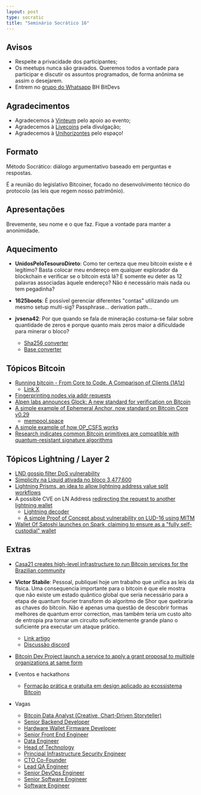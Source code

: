 ```yaml
---
layout: post
type: socratic
title: "Seminário Socrático 16"
---
```

## Avisos
- Respeite a privacidade dos participantes;
- Os meetups nunca são gravados. Queremos todos a vontade para participar e discutir os assuntos programados, de forma anônima se assim o desejarem.
- Entrem no [grupo do Whatsapp](https://chat.whatsapp.com/EXLJjo3QURxBcj8bqxLc81) BH BitDevs

## Agradecimentos

- Agradecemos à [Vinteum](https://vinteum.org/) pelo apoio ao evento;
- Agradecemos à [Livecoins](https://livecoins.com.br/) pela divulgação;
- Agradecemos à [Unihorizontes](https://unihorizontes.br/) pelo espaço!

## Formato

Método Socrático: diálogo argumentativo baseado em perguntas e respostas.

É a reunião do legislativo Bitcoiner, focado no desenvolvimento técnico do protocolo (as leis que regem nosso patrimônio).

## Apresentações

Brevemente, seu nome e o que faz. Fique a vontade para manter a anonimidade.


## Aquecimento

- **UnidosPeloTesouroDireto**: Como ter certeza que meu bitcoin existe e é legítimo? Basta colocar meu endereço em qualquer explorador da blockchain e verificar se o bitcoin está lá? E somente eu deter as 12 palavras associadas àquele endereço? Não é necessário mais nada ou tem pegadinha?

- **1625boots**: É possível gerenciar diferentes "contas" utilizando um mesmo setup multi-sig? Passphrase... derivation path...

- **jvsena42**: Por que quando se fala de mineração costuma-se falar sobre quantidade de zeros e porque quanto mais zeros maior a dificuldade para minerar o bloco?
    - [Sha256 converter](https://emn178.github.io/online-tools/sha256.html)
    - [Base converter](https://emn178.github.io/online-tools/sha256.html)

## Tópicos Bitcoin

- [Running bitcoin - From Core to Code. A Comparison of Clients (1A1z)](https://s3.us-east-1.amazonaws.com/1a1z.com/files/1A1z+-+Running+Bitcoin+-+Client+Comparison.pdf)
    - [Link X](https://xcancel.com/1A1zBTC/status/1942329560118272113)
- [Fingerprinting nodes via addr requests](https://delvingbitcoin.org/t/fingerprinting-nodes-via-addr-requests/1786)
- [Alpen labs announces Glock: A new standard for verification on Bitcoin](https://xcancel.com/alpenlabs/status/1945112781168238789)
- [A simple example of Ephemeral Anchor, now standard on Bitcoin Core v0.29](https://xcancel.com/lifofifo/status/1944791111765045666)
    - [mempool.space](https://mempool.casa21.space/tx/6da2be248f690f0f4e0ced64fc4d8b0eee78f74be192bdc85dcf543f6108189b)
- [A simple example of how OP_CSFS works](https://xcancel.com/1440000bytes/status/1940338535304986827)
- [Research indicates common Bitcoin primitives are compatible with quantum-resistant signature algorithms](https://delvingbitcoin.org/t/post-quantum-hd-wallets-silent-payments-key-aggregation-and-threshold-signatures/1854)


## Tópicos Lightning / Layer 2

- [LND gossip filter DoS vulnerability](https://bitcoinops.org/en/newsletters/2025/07/25/)
- [Simplicity na Liquid ativada no bloco 3,477,600](https://simplicity-lang.org/)
- [Lightning Prisms, an idea to allow lightning address value split workflows](https://dergigi.com/2023/03/12/lightning-prisms/)
- A possible CVE on LN Address [redirecting the request to another lightning wallet](https://xcancel.com/gringokiwi/status/1940398107868692886)
    - [Lightning decoder](https://lightningdecoder.com/gringokiwi@walletofsatoshi.co)
    - [A simple Proof of Concept about vulnerability on LUD-16 using MITM](https://github.com/TheMhv/Lud-16_PoC)
- [Wallet Of Satoshi launches on Spark, claiming to ensure as a "fully self-custodial" wallet](https://xcancel.com/spark/status/1940168641301119094)

## Extras

- [Casa21 creates high-level infrastructure to run Bitcoin services for the Brazilian community](https://xcancel.com/casavinteum/status/1940809493438451936)
- **Victor Stabile**: Pessoal, publiquei hoje um trabalho que unifica as leis da física. Uma consequencia importante para o bitcoin é que ele mostra que não existe um estado quântico global que seria necessário para a etapa de quantum fourier transform do algoritmo de Shor que quebraria as chaves do bitcoin. Não é apenas uma questão de descobrir formas melhores de quantum error correction, mas também teria um custo alto de entropia pra tornar um circuito suficientemente grande plano o suficiente pra executar um ataque prático.
    - [Link artigo](https://www.texstr.org/a/naddr1qvzqqqr4gupzqwe6gtf5eu9pgqk334fke8f2ct43ccqe4y2nhetssnypvhge9ce9qqxnzde4xy6rydfcxqunsv35vk8jrc)
    - [Discussão discord](https://discord.com/channels/1003633153694498918/1344513109280161802/1389901792682180670)
- [Bitcoin Dev Project launch a service to apply a grant proposal to multiple organizations at same form](https://grants.bitcoindevs.xyz/#how-it-works)

- Eventos e hackathons
    - [Formação prática e gratuita em design aplicado ao ecossistema Bitcoin](https://bitcoincreative.org/design-fundamentals)

- Vagas
    - [Bitcoin Data Analyst (Creative, Chart-Driven Storyteller)](https://bitcoinerjobs.com/job/1781926-bitcoin-data-analyst-creative-chart-driven-storyteller-21st-capital)
    - [Senior Backend Developer](https://bitcoinerjobs.com/job/1726646-senior-backend-developer-amboss-technologies)
    - [Hardware Wallet Firmware Developer](https://bitcoinerjobs.com/job/1775984-hardware-wallet-firmware-developer-blockstream)
    - [Senior Front End Engineer](https://bitcoinerjobs.com/job/1774849-senior-front-end-engineer-fold)
    - [Data Engineer](https://bitcoinerjobs.com/job/1782214-data-engineer-swan-bitcoin)
    - [Head of Technology](https://bitcoinerjobs.com/job/1778899-head-of-technology-relai)
    - [Principal Infrastructure Security Engineer](https://bitcoinerjobs.com/job/1785462-principal-infrastructure-security-engineer-unchained-capital)
    - [CTO Co-Founder](https://bitcoinerjobs.com/job/1783589-cto-co-founder-bitroundapp)
    - [Lead QA Engineer](https://bitcoinerjobs.com/job/1786815-lead-qa-engineer-fold)
    - [Senior DevOps Engineer](https://bitcoinerjobs.com/job/1785459-senior-devops-engineer-unchained-capital)
    - [Senior Software Engineer](https://bitcoinerjobs.com/job/1785460-senior-software-engineer-unchained-capital)
    - [Software Engineer](https://bitcoinerjobs.com/job/1785461-software-engineer-unchained-capital)
